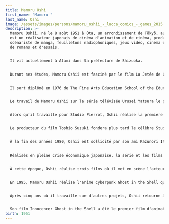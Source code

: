 ```yaml
---
title: Mamoru Oshi
first_name: "Mamoru "
last_name: Oshi
image: /assets/images/persons/mamoru_oshii_-_lucca_comics_-_games_2015.jpg
description: >-
  Mamoru Oshii, né le 8 août 1951 à Ōta, un arrondissement de Tōkyō, au Japon,
  est un réalisateur japonais de cinéma d'animation et de cinéma, producteur et
  scénariste de manga, feuilletons radiophoniques, jeux vidéo, cinéma et auteur
  de romans et d'essais.


  Il vit actuellement à Atami dans la préfecture de Shizuoka.


  Durant ses études, Mamoru Oshii est fasciné par le film La Jetée de Chris Marker ainsi que par les films de Andrzej Wajda, Jerzy Kawalerowicz, Andrzej Munk et Ingmar Bergman. Il est très marqué par l'un de ses professeurs, M. Aramaka, qui inspira un des personnages de Patlabor. Celui-ci avait une très grande culture cinématographique et un grand esprit critique mais était peu apprécié des autres étudiants.


  Il sort diplômé en 1976 de The Fine Arts Education School of the Education Department of Tokyo Liberal Arts University (Tokyo gakugei daigaku). Il entre l'année suivante à Tatsunoko Production et travaille comme réalisateur sur son premier film d'animation Ippatsu Kanta-kun. En 1980, il part au Studio Pierrot sous la supervision de son mentor Hisayuki Toriumi. Durant la production de Nils no fushigi na tabi et des séries télévisées Kagaku ninja-tai Gatchaman II, il rencontre ses futurs collaborateurs, le scénariste Kazunori Ito (en) et le dessinateur Yoshitaka Amano.


  Le travail de Mamoru Oshii sur la série télévisée Urusei Yatsura le place sous les projecteurs. Il réalise deux longs métrages à partir de la série, Urusei Yatsura: Only You en 1983 et Lamu : Un Rêve sans fin en 1984. Si le premier film est directement adapté de la série, le second s'en détache largement et est un des premiers exemples du style de Mamoru Oshii. Il s'était tant écarté de l'histoire originale que la créatrice du manga original Rumiko Takahashi avait difficilement accepté le scénario.


  Alors qu'il travaille pour Studio Pierrot, Oshii réalise la première série OVA Dallos, en 1983, pour le compte de Bandai. Il quitte le studio Pierrot en 1984 et travaille depuis toujours en indépendant. Il réalise alors L'Œuf de l'ange (Tenshi no tamago), un film aux thèmes bibliques avec des personnages dessinés par Yoshitaka Amano.


  Le producteur du film Toshio Suzuki fondera plus tard le célèbre Studio Ghibli. Après la sortie du film, Miyazaki et Takahata collaborent avec Oshii sur son film suivant Anchor. Le projet est rapidement annulé pour désaccord artistique dans le trio. Malgré leurs différences, Toshio Suzuki et le Studio Ghibli participeront vingt ans plus tard à la production d’Innocence : Ghost in the Shell 2. Les réalisateurs sont toutefois restés respectueux mais sceptiques vis-à-vis du travail des autres, Oshii critiquant le côté idéaliste des films de Miyazaki, celui-ci reprochant au premier de ne pas chercher assez le divertissement.


  À la fin des années 1980, Oshii est sollicité par son ami Kazunori Ito (en) pour rejoindre Headgear en tant que réalisateur. Headgear était un collectif de professionnels cherchant à promouvoir les travaux des membres et à nouer des contacts avec les producteurs. L'équipe comprenait les talents des scénaristes Kazunori Ito et Masami Yūki, du compositeur Kenji Kawai, du designer Yutaka Izubuchi (en), des réalisateurs d'anime Kazuchika Kise et Hiromasa Ogura et du concepteur de personnages Akemi Takada. Ils ont conçu ensemble Police Patlabor OVA en 1988, Twilight Q Épisode 2: Meikyu Bukken File 538 en 1987, The Patlabor: The Movie en 1989, et Patlabor 2: The Movie en 1993.


  Réalisés en pleine crise économique japonaise, la série et les films Patlabor montrent un futur proche où la crise sociale et les défis écologiques ont été résolus grâce à la technologie.


  À cette époque, Oshii réalise trois films où il met en scène l'acteur Shigeru Chiba. Il commence par The Red Spectacles, en 1987, qui est un film noir faisant explicitement référence à La Jetée de Chris Marker, bien avant L'Armée des douze singes de Terry Gilliam, et où il cite aussi bien de grands auteurs dont William Shakespeare et Alexandre Pouchkine que des chanteurs populaires comme Kenji Suzuki [Lequel ?] à la manière d'un Jean-Luc Godard pour lequel Oshii ne cache ni son admiration, ni son inspiration. Il poursuit en 1991 avec Stray Dogs: Kerberos Panzer Cops mêlant action, comédie et contemplation à la Patlabor The Movie 2. Il tourne enfin Talking Head en 1992, un film policier surréaliste largement expérimental.


  En 1995, Mamoru Oshii réalise l'anime cyberpunk Ghost in the Shell qui marque durablement l'animation et le rend célèbre au Japon, aux États-Unis et en Europe.


  Après cinq ans où il travaille sur d'autres projets, Oshii retourne à la réalisation avec son très attendu film nippo-polonais Avalon qui est montré au Festival de Cannes en 2001.


  Son film Innocence: Ghost in the Shell a été le premier film d'animation sélectionné pour concourir pour la Palme d'Or à Cannes.
birth: 1951
---
```

